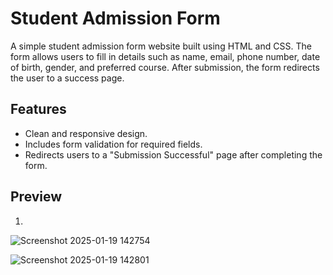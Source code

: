 # Student Admission Form

A simple student admission form website built using HTML and CSS. The form allows users to fill in details such as name, email, phone number, date of birth, gender, and preferred course. After submission, the form redirects the user to a success page.

## Features

- Clean and responsive design.
- Includes form validation for required fields.
- Redirects users to a "Submission Successful" page after completing the form.

## Preview
1.
![Screenshot 2025-01-19 142754](https://github.com/user-attachments/assets/a872d317-5a3f-477d-bfc3-06ed1ff7d573)

![Screenshot 2025-01-19 142801](https://github.com/user-attachments/assets/150e3cf9-bf40-4739-b13d-62e76ef44be9)
